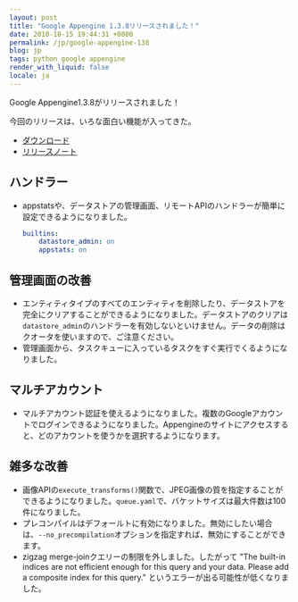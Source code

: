 ```yaml
---
layout: post
title: "Google Appengine 1.3.8リリースされました！"
date: 2010-10-15 19:44:31 +0000
permalink: /jp/google-appengine-138
blog: jp
tags: python google appengine
render_with_liquid: false
locale: ja
---
```


Google Appengine1.3.8がリリースされました！

今回のリリースは、いろな面白い機能が入ってきた。

- [ダウンロード](http://code.google.com/intl/ja/appengine/downloads.html)
- [リリースノート](http://code.google.com/p/googleappengine/wiki/SdkReleaseNotes)

## ハンドラー

- appstatsや、データストアの管理画面、リモートAPIのハンドラーが簡単に設定できるようになりました。

    ```yaml
    builtins:
        datastore_admin: on
        appstats: on
    ```

## 管理画面の改善

- エンティティタイプのすべてのエンティティを削除したり、データストアを完全にクリアすることができるようになりました。データストアのクリアは`datastore_admin`のハンドラーを有効しないといけません。データの削除はクオータを使いますので、ご注意ください。
- 管理画面から、タスクキューに入っているタスクをすぐ実行でくるようになりました。

## マルチアカウント

- マルチアカウント認証を使えるようになりました。複数のGoogleアカウントでログインできるようになりました。Appengineのサイトにアクセスすると、どのアカウントを使うかを選択するようになります。

## 雑多な改善

- 画像APIの`execute_transforms()`関数で、JPEG画像の質を指定することができるようになりました。`queue.yaml`で、バケットサイズは最大件数は100件になりました。
- プレコンパイルはデフォールトに有効になりました。無効にしたい場合は、`--no_precompilation`オプションを指定すれば、無効にすることができます。
- zigzag merge-joinクエリーの制限を外しました。したがって "The built-in indices are not efficient enough for this query and your data. Please add a composite index for this query." というエラーが出る可能性が低くなりました。
